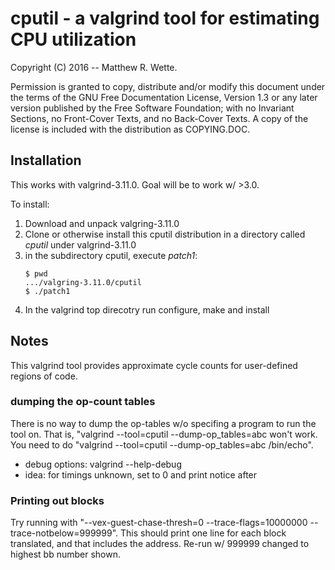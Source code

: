 # cputil - a valgrind tool for estimating CPU utilization

Copyright (C) 2016 -- Matthew R. Wette.

Permission is granted to copy, distribute and/or modify this document
under the terms of the GNU Free Documentation License, Version 1.3 or
any later version published by the Free Software Foundation; with no
Invariant Sections, no Front-Cover Texts, and no Back-Cover Texts.  A
copy of the license is included with the distribution as COPYING.DOC.


## Installation

This works with valgrind-3.11.0.  Goal will be to work w/ >3.0.

To install:
1. Download and unpack valgring-3.11.0
2. Clone or otherwise install this cputil distribution in a directory
   called *cputil* under valgrind-3.11.0
3. in the subdirectory cputil, execute *patch1*:
   ```
   $ pwd
   .../valgring-3.11.0/cputil
   $ ./patch1
   ```
4. In the valgrind top direcotry run configure, make and install


## Notes

This valgrind tool provides approximate cycle counts for user-defined
regions of code.

### dumping the op-count tables
There is no way to dump the op-tables w/o specifing a program to run the
tool on.  That is, "valgrind --tool=cputil --dump-op_tables=abc won't work.
You need to do "valgrind --tool=cputil --dump-op_tables=abc /bin/echo".

* debug options: valgrind --help-debug
* idea: for timings unknown, set to 0 and print notice after

### Printing out blocks

Try running with "--vex-guest-chase-thresh=0 --trace-flags=10000000
--trace-notbelow=999999".  This should print one line for each block
translated, and that includes the address.  Re-run w/ 999999 changed 
to highest bb number shown.

